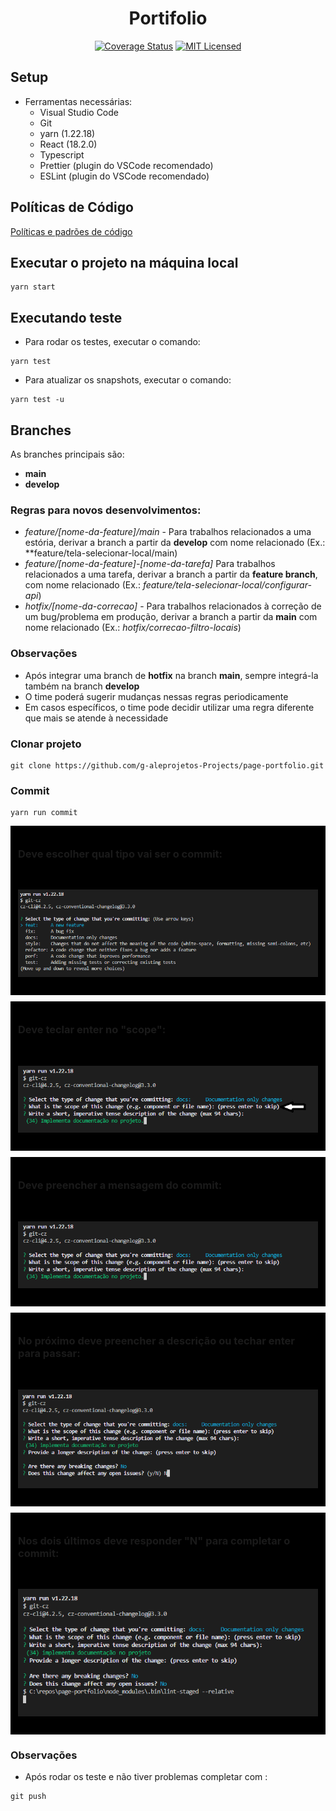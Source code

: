 <H1 align="center">Portifolio</H1>

<div align="center">

 [![Coverage Status](https://coveralls.io/repos/github/g-aleprojetos-Projects/page-portfolio/badge.svg)](https://coveralls.io/github/g-aleprojetos-Projects/page-portfolio)
 [![MIT Licensed](https://img.shields.io/badge/license-MIT-green.svg)](https://tldrlegal.com/license/mit-license)

</div>

## Setup

- Ferramentas necessárias:
  - Visual Studio Code
  - Git
  - yarn (1.22.18)
  - React (18.2.0)
  - Typescript
  - Prettier (plugin do VSCode recomendado)
  - ESLint (plugin do VSCode recomendado)

## Políticas de Código

[Políticas e padrões de código](./docs/padroes-de-codigo.md)

## Executar o projeto na máquina local

```shell
yarn start
```

## Executando teste
- Para rodar os testes, executar o comando:
```shell
yarn test
```

- Para atualizar os snapshots, executar o comando:
```shell
yarn test -u
```

## Branches

As branches principais são:

- **main**
- **develop**

### Regras para novos desenvolvimentos:

- _feature/[nome-da-feature]/main_ - Para trabalhos relacionados a uma estória, derivar a branch a partir da **develop** com nome relacionado (Ex.: \*\*feature/tela-selecionar-local/main)
- _feature/[nome-da-feature]-[nome-da-tarefa]_ Para trabalhos relacionados a uma tarefa, derivar a branch a partir da **feature branch**, com nome relacionado (Ex.: _feature/tela-selecionar-local/configurar-api_)
- _hotfix/[nome-da-correcao]_ - Para trabalhos relacionados à correção de um bug/problema em produção, derivar a branch a partir da **main** com nome relacionado (Ex.: _hotfix/correcao-filtro-locais_)

### Observações

- Após integrar uma branch de **hotfix** na branch **main**, sempre integrá-la também na branch **develop**
- O time poderá sugerir mudanças nessas regras periodicamente
- Em casos específicos, o time pode decidir utilizar uma regra diferente que mais se atende à necessidade

### Clonar projeto

```shell
git clone https://github.com/g-aleprojetos-Projects/page-portfolio.git
```

### Commit

```shell
yarn run commit
```
<div style="background: black; padding: 12px;">
<h3>Deve escolher qual tipo vai ser o commit:</h3>
</br>
<p align="center" >
  <a href="https://unform.dev">
    <img src="docs/imagem/imagem1.png" alt="Imagem do terminal começando commit" />
  </a>
</p>
</div>

<div style="background: black; padding: 12px; margin-top: 10px;">
<h3>Deve teclar enter no "scope":</h3>
</br>
<p align="center" >
  <a href="https://unform.dev">
    <img src="docs/imagem/imagem2.png" alt="Imagem do terminal começando commit" />
  </a>
</p>
</div>

<div style="background: black; padding: 12px; margin-top: 10px;">
<h3>Deve preencher a mensagem do commit:</h3>
</br>
<p align="center" >
  <a href="https://unform.dev">
    <img src="docs/imagem/imagem3.png" alt="Imagem do terminal começando commit" />
  </a>
</p>
</div>

<div style="background: black; padding: 12px; margin-top: 10px;">
<h3>No próximo deve preencher a descrição ou techar enter para passar:</h3>
</br>
<p align="center" >
  <a href="https://unform.dev">
    <img src="docs/imagem/imagem4.png" alt="Imagem do terminal começando commit" />
  </a>
</p>
</div>

<div style="background: black; padding: 12px; margin-top: 10px;">
<h3>Nos dois últimos deve responder "N" para completar o commit:</h3>
</br>
<p align="center" >
  <a href="https://unform.dev">
    <img src="docs/imagem/imagem5.png" alt="Imagem do terminal começando commit" />
  </a>
</p>
</div>

### Observações

- Após rodar os teste e não tiver problemas completar com :

```shell
git push
```
